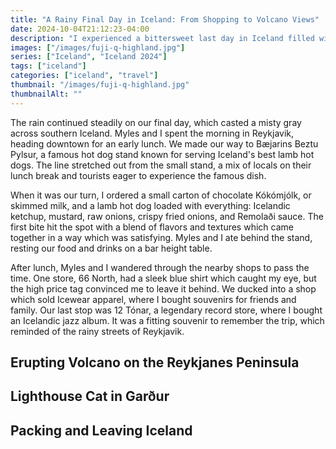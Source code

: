 ```yaml
---
title: "A Rainy Final Day in Iceland: From Shopping to Volcano Views"
date: 2024-10-04T21:12:23-04:00
description: "I experienced a bittersweet last day in Iceland filled with rain-soaked shopping in Reykjavík, a glimpse of the erupting volcano on the Reykjanes Peninsula, and a charming lighthouse cat in Garður."
images: ["/images/fuji-q-highland.jpg"]
series: ["Iceland", "Iceland 2024"]
tags: ["iceland"]
categories: ["iceland", "travel"]
thumbnail: "/images/fuji-q-highland.jpg"
thumbnailAlt: ""
---
```


The rain continued steadily on our final day, which casted a misty gray across southern Iceland. Myles and I spent the morning in Reykjavik, heading downtown for an early lunch. We made our way to Bæjarins Beztu Pylsur, a famous hot dog stand known for serving Iceland's best lamb hot dogs. The line stretched out from the small stand, a mix of locals on their lunch break and tourists eager to experience the famous dish.

When it was our turn, I ordered a small carton of chocolate Kókómjólk, or skimmed milk, and a lamb hot dog loaded with everything: Icelandic ketchup, mustard, raw onions, crispy fried onions, and Remolaði sauce. The first bite hit the spot with a blend of flavors and textures which came together in a way which was satisfying. Myles and I ate behind the stand, resting our food and drinks on a bar height table.

After lunch, Myles and I wandered through the nearby shops to pass the time. One store, 66 North, had a sleek blue shirt which caught my eye, but the high price tag convinced me to leave it behind. We ducked into a shop which sold Icewear apparel, where I bought souvenirs for friends and family. Our last stop was 12 Tónar, a legendary record store, where I bought an Icelandic jazz album. It was a fitting souvenir to remember the trip, which reminded of the rainy streets of Reykjavik.

## Erupting Volcano on the Reykjanes Peninsula

## Lighthouse Cat in Garður

## Packing and Leaving Iceland
